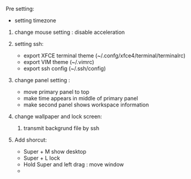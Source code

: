 Pre setting:
* setting timezone


1. change mouse setting : disable acceleration
2. setting ssh:
	* export XFCE terminal theme (~/.confg/xfce4/terminal/terminalrc)
	* export VIM theme (~/.vimrc)
	* export ssh config (~/.ssh/config)
	 
	
3.	change panel setting : 
	* move primary panel to top
	* make time appears in middle of primary panel
	* make second panel shows workspace information


4. change wallpaper and lock screen:
	1. transmit backgrund file by ssh

5. Add shorcut:
	* Super + M show desktop
	* Super + L lock
	* Hold Super and left drag : move window
	* 
